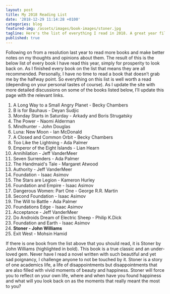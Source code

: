 ```yaml
---
layout: post
title: My 2018 Reading List
date: '2018-12-29 11:14:28 +0100'
categories: blog
featured-img: /assets/images/book-images/stoner.jpg
tagline: Here's the list of everything I read in 2018. A great year filled with great books. 
published: true
---
```


Following on from a resolution last year to read more books and make better notes on my thoughts and opinions about them. The result of this is the below list of every book I have read this year, simply for prosperity to look back on. As I finished every book on the list that means they are all recommended. Personally, I have no time to read a book that doesn’t grab me by the halfway point. So everything on this list is well worth a read (depending on your personal tastes of course).  As I update the site with more detailed discussions on some of the books listed below, I’ll update this page with the relevant links.

1. A Long Way to a Small Angry Planet - Becky Chambers
2. B is for Bauhaus - Deyan Sudjic
3. Monday Starts in Saturday - Arkady and Boris Strugatsky
4. The Power - Naomi Alderman
5. Mindhunter - John Douglas
6. Luna: New Moon -  Ian McDonald
7. A Closed and Common Orbit - Becky Chambers
8. Too Like the Lightning - Ada Palmer
9. Emperor of the Eight Islands - Lian Hearn
10. Annihilation - Jeff VanderMeer
11. Seven Surrenders - Ada Palmer
12. The Handmaid's Tale - Margaret Atwood
13. Authority - Jeff VanderMeer
14. Foundation - Isaac Asimov
15. The Stars are Legion - Kameron Hurley
16. Foundation and Empire - Isaac Asimov
17. Dangerous Women: Part One - George R.R. Martin
18. Second Foundation - Isaac Asimov
19. The Will to Battle - Ada Palmer
20. Foundations Edge - Isaac Asimov
21. Acceptance - Jeff VanderMeer
22. Do Androids Dream of Electric Sheep - Philip K.Dick
23. Foundation and Earth - Isaac Asimov
24. **Stoner - John Williams**
25. Exit West - Mohsin Hamid

If there is one book from the list above that you should read, it is Stoner by John Williams (highlighted in bold). This book is a true classic and an under-loved gem. Never have I read a novel written with such beautiful and yet sad poignancy, I challenge anyone to not be touched by it. Stoner is a story of one academics life, a life of disappointments but disappointments that are also filled with vivid moments of beauty and happiness. Stoner will force you to reflect on your own life, where and when have you found happiness and what will you look back on as the moments that really meant the most to you?
